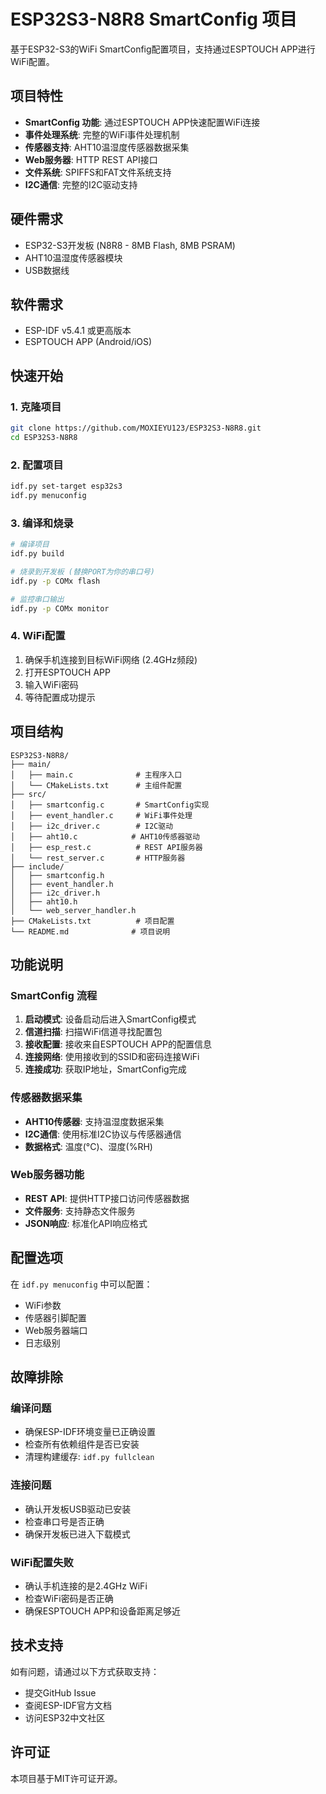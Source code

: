# ESP32S3-N8R8 SmartConfig 项目

基于ESP32-S3的WiFi SmartConfig配置项目，支持通过ESPTOUCH APP进行WiFi配置。

## 项目特性

- **SmartConfig 功能**: 通过ESPTOUCH APP快速配置WiFi连接
- **事件处理系统**: 完整的WiFi事件处理机制
- **传感器支持**: AHT10温湿度传感器数据采集
- **Web服务器**: HTTP REST API接口
- **文件系统**: SPIFFS和FAT文件系统支持
- **I2C通信**: 完整的I2C驱动支持

## 硬件需求

- ESP32-S3开发板 (N8R8 - 8MB Flash, 8MB PSRAM)
- AHT10温湿度传感器模块
- USB数据线

## 软件需求

- ESP-IDF v5.4.1 或更高版本
- ESPTOUCH APP (Android/iOS)

## 快速开始

### 1. 克隆项目

```bash
git clone https://github.com/MOXIEYU123/ESP32S3-N8R8.git
cd ESP32S3-N8R8
```

### 2. 配置项目

```bash
idf.py set-target esp32s3
idf.py menuconfig
```

### 3. 编译和烧录

```bash
# 编译项目
idf.py build

# 烧录到开发板 (替换PORT为你的串口号)
idf.py -p COMx flash

# 监控串口输出
idf.py -p COMx monitor
```

### 4. WiFi配置

1. 确保手机连接到目标WiFi网络 (2.4GHz频段)
2. 打开ESPTOUCH APP
3. 输入WiFi密码
4. 等待配置成功提示

## 项目结构

```
ESP32S3-N8R8/
├── main/
│   ├── main.c              # 主程序入口
│   └── CMakeLists.txt      # 主组件配置
├── src/
│   ├── smartconfig.c       # SmartConfig实现
│   ├── event_handler.c     # WiFi事件处理
│   ├── i2c_driver.c        # I2C驱动
│   ├── aht10.c            # AHT10传感器驱动
│   ├── esp_rest.c          # REST API服务器
│   └── rest_server.c       # HTTP服务器
├── include/
│   ├── smartconfig.h
│   ├── event_handler.h
│   ├── i2c_driver.h
│   ├── aht10.h
│   └── web_server_handler.h
├── CMakeLists.txt          # 项目配置
└── README.md              # 项目说明
```

## 功能说明

### SmartConfig 流程

1. **启动模式**: 设备启动后进入SmartConfig模式
2. **信道扫描**: 扫描WiFi信道寻找配置包
3. **接收配置**: 接收来自ESPTOUCH APP的配置信息
4. **连接网络**: 使用接收到的SSID和密码连接WiFi
5. **连接成功**: 获取IP地址，SmartConfig完成

### 传感器数据采集

- **AHT10传感器**: 支持温湿度数据采集
- **I2C通信**: 使用标准I2C协议与传感器通信
- **数据格式**: 温度(°C)、湿度(%RH)

### Web服务器功能

- **REST API**: 提供HTTP接口访问传感器数据
- **文件服务**: 支持静态文件服务
- **JSON响应**: 标准化API响应格式

## 配置选项

在 `idf.py menuconfig` 中可以配置：

- WiFi参数
- 传感器引脚配置
- Web服务器端口
- 日志级别

## 故障排除

### 编译问题

- 确保ESP-IDF环境变量已正确设置
- 检查所有依赖组件是否已安装
- 清理构建缓存: `idf.py fullclean`

### 连接问题

- 确认开发板USB驱动已安装
- 检查串口号是否正确
- 确保开发板已进入下载模式

### WiFi配置失败

- 确认手机连接的是2.4GHz WiFi
- 检查WiFi密码是否正确
- 确保ESPTOUCH APP和设备距离足够近

## 技术支持

如有问题，请通过以下方式获取支持：
- 提交GitHub Issue
- 查阅ESP-IDF官方文档
- 访问ESP32中文社区

## 许可证

本项目基于MIT许可证开源。
